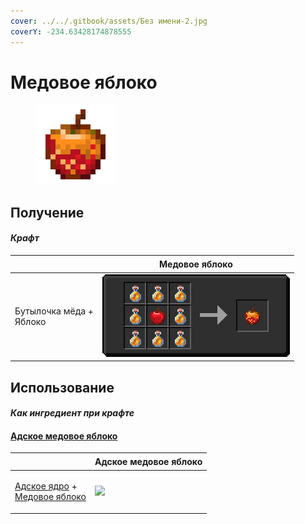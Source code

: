 ```yaml
---
cover: ../../.gitbook/assets/Без имени-2.jpg
coverY: -234.63428174878555
---
```


# Медовое яблоко

<figure><img src="../../.gitbook/assets/honey_128.png" alt=""><figcaption></figcaption></figure>

## Получение

#### _Крафт_

| ㅤ                                 | Медовое яблоко                       |
| --------------------------------- | ------------------------------------ |
| <p>Бутылочка мёда +<br>Яблоко</p> | ![](../../.gitbook/assets/honey.png) |

## Использование

#### _Как ингредиент при крафте_

#### [Адское медовое яблоко](honeyed\_apple.md)

| ㅤ                                                                                                 | Адское медовое яблоко                         |
| ------------------------------------------------------------------------------------------------- | --------------------------------------------- |
| <p><a href="gobber2_goo_nether.md">Адское ядро</a> +<br><a href="honey.md">Медовое яблоко</a></p> | ![](../../.gitbook/assets/honeyed\_apple.png) |
